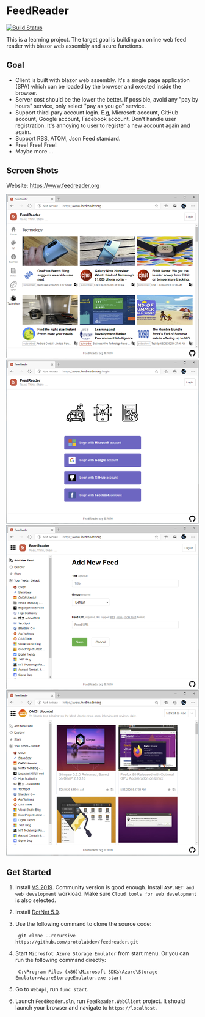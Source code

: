 FeedReader
==

[![Build Status](https://dev.azure.com/protolabdev/feedreader/_apis/build/status/protolabdev.feedreader?branchName=master)](https://dev.azure.com/protolabdev/feedreader/_build/latest?definitionId=1&branchName=master)

This is a learning project. The target goal is building an online web feed reader with blazor web assembly
and azure functions.

## Goal

- Client is built with blazor web assembly. It's a single page application (SPA) which can be loaded by the
  browser and exected inside the browser.
- Server cost should be the lower the better. If possible, avoid any "pay by hours" service, only select
  "pay as you go" service.
- Support third-pary account login. E.g, Microsoft account, GitHub account, Google account, Facebook account. Don't handle
  user registration. It's annoying to user to register a new account again and again.
- Support RSS, ATOM, Json Feed standard.
- Free! Free! Free!
- Maybe more ... 

## Screen Shots

Website: https://www.feedreader.org

![](screenshots/screen-shot-1.png)
![](screenshots/screen-shot-2.png)
![](screenshots/screen-shot-3.png)
![](screenshots/screen-shot-4.png)

## Get Started

1. Install [VS 2019](https://visualstudio.microsoft.com/vs/). Community version is good enough.
   Install `ASP.NET and web development` workload. Make sure `Cloud tools for web development` is also selected.

1. Install [DotNet 5.0](https://dotnet.microsoft.com/download/dotnet/5.0).

1. Use the following command to clone the source code:

        git clone --recursive https://github.com/protolabdev/feedreader.git

1. Start `Microsfot Azure Storage Emulator` from start menu. Or you can run the following command directly:

        C:\Program Files (x86)\Microsoft SDKs\Azure\Storage Emulator>AzureStorageEmulator.exe start

1. Go to `WebApi`, run `func start`.

1. Launch `FeedReader.sln`, run `FeedReader.WebClient` project. It should launch your
   browser and navigate to `https://localhost`.
